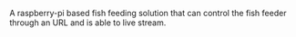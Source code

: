 A raspberry-pi based fish feeding solution that can control the fish feeder through an URL and is able to live stream.
